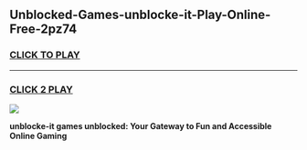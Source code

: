 
## Unblocked-Games-unblocke-it-Play-Online-Free-2pz74
<h3>
<a href="https://premium76.site?title=unblocke-it&ref=26A">CLICK TO PLAY</a></h3>
<hr>

<h3>
<a href="https://premium76.site?title=unblocke-it&ref=26A">CLICK 2 PLAY</a>
  
</h3>

<a href="https://premium76.site?title=unblocke-it&ref=26A"><img src="https://clearcache.store/games.png"></a>


**unblocke-it games unblocked: Your Gateway to Fun and Accessible Online Gaming**
